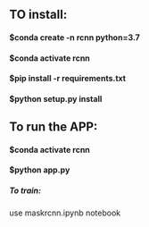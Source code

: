 ## TO install:

#### $conda create -n rcnn python=3.7
#### $conda activate rcnn
#### $pip install -r requirements.txt
#### $python setup.py install

## To run the APP:

#### $conda activate rcnn
#### $python app.py



##### To train:

use maskrcnn.ipynb notebook

